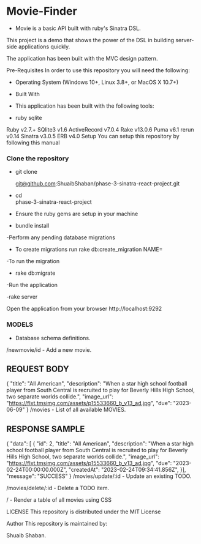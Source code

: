 # Movie-Finder
- Movie is a basic API built with ruby's Sinatra DSL.

This project is a demo that shows the power of the DSL in building server-side applications quickly.

The application has been built with the MVC design pattern.

Pre-Requisites
In order to use this repository you will need the following:

- Operating System (Windows 10+, Linux 3.8+, or MacOS X 10.7+)

- Built With

- This application has been built with the following tools:

- ruby sqlite

Ruby v2.7.+
SQlite3 v1.6
ActiveRecord v7.0.4
Rake v13.0.6
Puma v6.1
rerun v0.14
Sinatra v3.0.5
ERB v4.0
Setup
You can setup this repository by following this manual

### Clone the repository
- git clone  

   git@github.com:ShuaibShaban/phase-3-sinatra-react-project.git

- cd  
    phase-3-sinatra-react-project

- Ensure the ruby gems are setup in your machine

-  bundle install

-Perform any pending database migrations

- To create migrations run  rake db:create_migration NAME=

-To run the migration

-   rake db:migrate

-Run the application

-rake server

Open the application from your browser
  http://localhost:9292

### MODELS

- Database schema definitions.

/newmovie/id - Add a new movie.

## REQUEST BODY
{
 "title": "All American",
 "description": "When a star high school football player from South Central is recruited to play for Beverly Hills High School, two separate worlds collide.",
 "image_url": "https://flxt.tmsimg.com/assets/p15533660_b_v13_ad.jpg",
 "due": "2023-06-09"
}
/movies - List of all available MOVIES.

## RESPONSE SAMPLE
{
 "data": [
     {
         "id": 2,
         "title": "All American",
         "description": "When a star high school football player from South Central is recruited to play for Beverly Hills High School, two separate worlds collide.",
         "image_url": "https://flxt.tmsimg.com/assets/p15533660_b_v13_ad.jpg",
         "due": "2023-02-24T00:00:00.000Z",
         "createdAt": "2023-02-24T09:34:41.856Z",
     }],
 "message": "SUCCESS"
}
/movies/update/:id - Update an existing TODO.

/movies/delete/:id - Delete a TODO item.



/ - Render a table of all movies using CSS

LICENSE
This repository is distributed under the MIT License

Author
This repository is maintained by:

Shuaib Shaban.